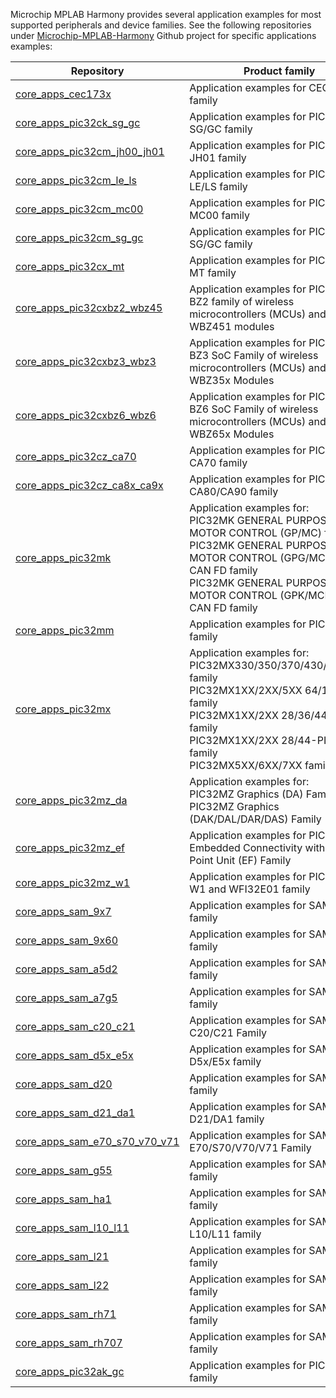 Microchip MPLAB Harmony provides several application examples for most supported peripherals and device families. See the following repositories under [Microchip-MPLAB-Harmony](https://github.com/Microchip-MPLAB-Harmony) Github project for specific applications examples:

| Repository | Product family |
| ---------- | -------------- |
| [core_apps_cec173x](https://github.com/Microchip-MPLAB-Harmony/core_apps_cec173x) | Application examples for CEC173x family |
| [core_apps_pic32ck_sg_gc](https://github.com/Microchip-MPLAB-Harmony/core_apps_pic32ck_sg_gc) | Application examples for PIC32CK-SG/GC family |
| [core_apps_pic32cm_jh00_jh01](https://github.com/Microchip-MPLAB-Harmony/core_apps_pic32cm_jh00_jh01) | Application examples for PIC32CM JH01 family |
| [core_apps_pic32cm_le_ls](https://github.com/Microchip-MPLAB-Harmony/core_apps_pic32cm_le_ls) | Application examples for PIC32CM LE/LS family |
| [core_apps_pic32cm_mc00](https://github.com/Microchip-MPLAB-Harmony/core_apps_pic32cm_mc00) | Application examples for PIC32CM MC00 family |
| [core_apps_pic32cm_sg_gc](https://github.com/Microchip-MPLAB-Harmony/core_apps_pic32cm_sg_gc) | Application examples for PIC32CM-SG/GC family |
| [core_apps_pic32cx_mt](https://github.com/Microchip-MPLAB-Harmony/core_apps_pic32cx_mt) | Application examples for PIC32CX MT family |
| [core_apps_pic32cxbz2_wbz45](https://github.com/Microchip-MPLAB-Harmony/core_apps_pic32cxbz2_wbz45) | Application examples for PIC32CX-BZ2 family of wireless microcontrollers (MCUs) and WBZ451 modules |
| [core_apps_pic32cxbz3_wbz3](https://github.com/Microchip-MPLAB-Harmony/core_apps_pic32cxbz3_wbz3) | Application examples for PIC32CX-BZ3 SoC Family of wireless microcontrollers (MCUs) and WBZ35x Modules |
| [core_apps_pic32cxbz6_wbz6](https://github.com/Microchip-MPLAB-Harmony/core_apps_pic32cxbz6_wbz6) | Application examples for PIC32CX-BZ6 SoC Family of wireless microcontrollers (MCUs) and WBZ65x Modules |
| [core_apps_pic32cz_ca70](https://github.com/Microchip-MPLAB-Harmony/core_apps_pic32cz_ca70) | Application examples for PIC32CZ-CA70 family |
| [core_apps_pic32cz_ca8x_ca9x](https://github.com/Microchip-MPLAB-Harmony/core_apps_pic32cz_ca8x_ca9x) | Application examples for PIC32CZ-CA80/CA90 family |
| [core_apps_pic32mk](https://github.com/Microchip-MPLAB-Harmony/core_apps_pic32mk) | Application examples for: <br> PIC32MK GENERAL PURPOSE AND MOTOR CONTROL (GP/MC) family <br> PIC32MK GENERAL PURPOSE AND MOTOR CONTROL (GPG/MCJ) WITH CAN FD family <br> PIC32MK GENERAL PURPOSE AND MOTOR CONTROL (GPK/MCM) WITH CAN FD family |
| [core_apps_pic32mm](https://github.com/Microchip-MPLAB-Harmony/core_apps_pic32mm) | Application examples for PIC32MM family |
| [core_apps_pic32mx](https://github.com/Microchip-MPLAB-Harmony/core_apps_pic32mx) | Application examples for: <br> PIC32MX330/350/370/430/450/470 family <br> PIC32MX1XX/2XX/5XX 64/100-PIN family <br> PIC32MX1XX/2XX 28/36/44-PIN family <br> PIC32MX1XX/2XX 28/44-PIN XLP family <br> PIC32MX5XX/6XX/7XX  family |
| [core_apps_pic32mz_da](https://github.com/Microchip-MPLAB-Harmony/core_apps_pic32mz_da) | Application examples for: <br> PIC32MZ Graphics (DA) Family <br> PIC32MZ Graphics (DAK/DAL/DAR/DAS) Family |
| [core_apps_pic32mz_ef](https://github.com/Microchip-MPLAB-Harmony/core_apps_pic32mz_ef) | Application examples for PIC32MZ Embedded Connectivity with Floating Point Unit (EF) Family |
| [core_apps_pic32mz_w1](https://github.com/Microchip-MPLAB-Harmony/core_apps_pic32mz_w1) | Application examples for PIC32MZ W1 and WFI32E01 family|
| [core_apps_sam_9x7](https://github.com/Microchip-MPLAB-Harmony/core_apps_sam_9x7) | Application examples for SAM 9X7 family|
| [core_apps_sam_9x60](https://github.com/Microchip-MPLAB-Harmony/core_apps_sam_9x60) | Application examples for SAM9X60 family |
| [core_apps_sam_a5d2](https://github.com/Microchip-MPLAB-Harmony/core_apps_sam_a5d2) | Application examples for SAMA5D2 family |
| [core_apps_sam_a7g5](https://github.com/Microchip-MPLAB-Harmony/core_apps_sam_a7g5) | Application examples for SAMA7G5 family |
| [core_apps_sam_c20_c21](https://github.com/Microchip-MPLAB-Harmony/core_apps_sam_c20_c21) | Application examples for SAM C20/C21 Family |
| [core_apps_sam_d5x_e5x](https://github.com/Microchip-MPLAB-Harmony/core_apps_sam_d5x_e5x) | Application examples for SAM D5x/E5x family|
| [core_apps_sam_d20](https://github.com/Microchip-MPLAB-Harmony/core_apps_sam_d20) | Application examples for SAM D20 family|
| [core_apps_sam_d21_da1](https://github.com/Microchip-MPLAB-Harmony/core_apps_sam_d21_da1) | Application examples for SAM D21/DA1 family|
| [core_apps_sam_e70_s70_v70_v71](https://github.com/Microchip-MPLAB-Harmony/core_apps_sam_e70_s70_v70_v71) | Application examples for SAM E70/S70/V70/V71 Family |
| [core_apps_sam_g55](https://github.com/Microchip-MPLAB-Harmony/core_apps_sam_g55) | Application examples for  SAM G55 family|
| [core_apps_sam_ha1](https://github.com/Microchip-MPLAB-Harmony/core_apps_sam_ha1) | Application examples for SAM HA1 family |
| [core_apps_sam_l10_l11](https://github.com/Microchip-MPLAB-Harmony/core_apps_sam_l10_l11) | Application examples for SAM L10/L11 family |
| [core_apps_sam_l21](https://github.com/Microchip-MPLAB-Harmony/core_apps_sam_l21) | Application examples for SAM L21 family|
| [core_apps_sam_l22](https://github.com/Microchip-MPLAB-Harmony/core_apps_sam_l22) | Application examples for SAM L22 family |
| [core_apps_sam_rh71](https://github.com/Microchip-MPLAB-Harmony/core_apps_sam_rh71) | Application examples for SAMRH71 family |
| [core_apps_sam_rh707](https://github.com/Microchip-MPLAB-Harmony/core_apps_sam_rh707) | Application examples for SAMRH707 family |
| [core_apps_pic32ak_gc](https://github.com/Microchip-MPLAB-Harmony/core_apps_pic32ak_gc) | Application examples for PIC32AK GC family |
